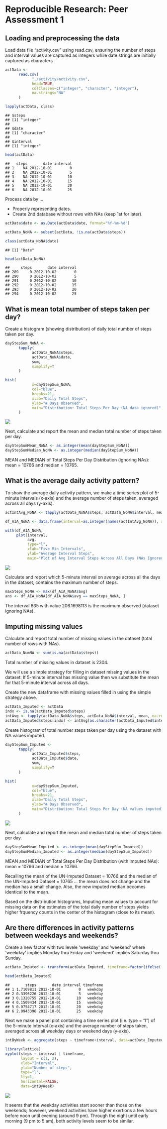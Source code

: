 # Reproducible Research: Peer Assessment 1


## Loading and preprocessing the data

Load data file “activity.csv” using read.csv, ensuring the number of steps and interval values are captured as integers while date strings are initially captured as characters


```r
actData <-
      read.csv(
            "./activity/activity.csv",
            head=TRUE,
            colClasses=c("integer", "character", "integer"),
            na.strings="NA"
      )

lapply(actData, class)
```

```
## $steps
## [1] "integer"
## 
## $date
## [1] "character"
## 
## $interval
## [1] "integer"
```

```r
head(actData)
```

```
##   steps       date interval
## 1    NA 2012-10-01        0
## 2    NA 2012-10-01        5
## 3    NA 2012-10-01       10
## 4    NA 2012-10-01       15
## 5    NA 2012-10-01       20
## 6    NA 2012-10-01       25
```

Process data by ...
- Properly representing dates.
- Create 2nd database without rows with NAs (keep 1st for later).


```r
actData$date <- as.Date(actData$date, format="%Y-%m-%d")

actData_NoNA <- subset(actData, !is.na(actData$steps))

class(actData_NoNA$date)
```

```
## [1] "Date"
```

```r
head(actData_NoNA)
```

```
##     steps       date interval
## 289     0 2012-10-02        0
## 290     0 2012-10-02        5
## 291     0 2012-10-02       10
## 292     0 2012-10-02       15
## 293     0 2012-10-02       20
## 294     0 2012-10-02       25
```
## What is mean total number of steps taken per day?

Create a histogram (showing distribution) of daily total number of steps taken per day.


```r
dayStepSum_NoNA <-
      tapply(
            actData_NoNA$steps,
            actData_NoNA$date,
            sum,
            simplify=T
      )

hist(
            x=dayStepSum_NoNA,
            col="blue",
            breaks=21,
            xlab="Daily Total Steps",
            ylab="# Days Observed",
            main="Distribution: Total Steps Per Day (NA data ignored)"
      )
```

![](PA1_template_files/figure-html/unnamed-chunk-3-1.png) 

Next, calculate and report the mean and median total number of steps taken per day.


```r
dayStepSumMean_NoNA <- as.integer(mean(dayStepSum_NoNA))
dayStepSumMedian_NoNA <- as.integer(median(dayStepSum_NoNA))
```

MEAN and MEDIAN of Total Steps Per Day Distribution (ignoring NAs):  mean = 10766 and median = 10765.

## What is the average daily activity pattern?

To show the average daily activity pattern, we make a time series plot of 5-minute intervals (x-axis) and the average number of steps taken, averaged across all days (y-axis).


```r
actIntAvg_NoNA <- tapply(actData_NoNA$steps, actData_NoNA$interval, mean, na.rm=TRUE, simplify=T)

df_AIA_NoNA <- data.frame(interval=as.integer(names(actIntAvg_NoNA)), avg=actIntAvg_NoNA)

with(df_AIA_NoNA,
     plot(interval,
          avg,
          type="l",
          xlab="Five Min Intervals",
          ylab="Average Interval Steps",
          main="Plot of Avg Interval Steps Across All Days (NAs Ignored)"))
```

![](PA1_template_files/figure-html/unnamed-chunk-5-1.png) 

Calculate and report which 5-minute interval on average across all the days in the dataset, contains the maximum number of steps.


```r
maxSteps_NoNA <- max(df_AIA_NoNA$avg)
ans <- df_AIA_NoNA[df_AIA_NoNA$avg == maxSteps_NoNA, ]
```

The interval 835 with value 206.1698113 is the maximum observed (dataset ignoring NAs).

## Imputing missing values

Calculate and report total number of missing values in the dataset (total number of rows with NAs).


```r
actData_NumNA <- sum(is.na(actData$steps))
```

Total number of missing values in dataset is 2304.

We will use a simple strategy for filling in dataset missing values in the dataset: If 5-minute interval has missing value then we substitute the mean for that 5-minute interval across all days.

Create the new dataframe with missing values filled in using the simple strategy above.


```r
actData_Imputed <- actData
indx <- is.na(actData_Imputed$steps)
intAvg <- tapply(actData_NoNA$steps, actData_NoNA$interval, mean, na.rm=TRUE, simplify=T)
actData_Imputed$steps[indx] <- intAvg[as.character(actData_Imputed$interval[indx])]
```

Create histogram of total number steps taken per day using the dataset with NA values imputed.


```r
dayStepSum_Imputed <-
      tapply(
            actData_Imputed$steps,
            actData_Imputed$date,
            sum,
            simplify=T
      )

hist(
            x=dayStepSum_Imputed,
            col="blue",
            breaks=21,
            xlab="Daily Total Steps",
            ylab="# Days Observed",
            main="Distribution: Total Steps Per Day (NA values imputed)"
      )
```

![](PA1_template_files/figure-html/unnamed-chunk-9-1.png) 

Next, calculate and report the mean and median total number of steps taken per day.


```r
dayStepSumMean_Imputed <- as.integer(mean(dayStepSum_Imputed))
dayStepSumMedian_Imputed <- as.integer(median(dayStepSum_Imputed))
```

MEAN and MEDIAN of Total Steps Per Day Distribution (with imputed NAs):  mean = 10766 and median = 10766.

Recalling the mean of the UN-Imputed Dataset = 10766 and the median of the UN-Imputed Dataset = 10765 ... the mean does not change and the median has a small change. Also, the new imputed median becomes identical to the mean.

Based on the distribution histograms, Imputing mean values to account for missing data on the estimates of the total daily number of steps yields higher frquency counts in the center of the histogram (close to its mean).


## Are there differences in activity patterns between weekdays and weekends?

Create a new factor with two levele 'weekday' and 'weekend' where 'weekday' implies Monday thru Friday and 'weekend' implies Saturday thru Sunday.


```r
actData_Imputed <- transform(actData_Imputed, timeframe=factor(ifelse((weekdays(date) %in% c("Saturday", "Sunday")), "weekend", "weekday")))

head(actData_Imputed)
```

```
##       steps       date interval timeframe
## 1 1.7169811 2012-10-01        0   weekday
## 2 0.3396226 2012-10-01        5   weekday
## 3 0.1320755 2012-10-01       10   weekday
## 4 0.1509434 2012-10-01       15   weekday
## 5 0.0754717 2012-10-01       20   weekday
## 6 2.0943396 2012-10-01       25   weekday
```

Next we make a panel plot containing a time series plot (i.e. type = “l”) of the 5-minute interval (x-axis) and the average number of steps taken, averaged across all weekday days or weekend days (y-axis).


```r
intByWeek <- aggregate(steps ~ timeframe+interval, data=actData_Imputed, FUN=mean)

library(lattice)
xyplot(steps ~ interval | timeframe,
       layout = c(1, 2),
       xlab="Interval",
       ylab="Number of steps",
       type="l",
       lty=1,
       horizontal=FALSE,
       data=intByWeek)
```

![](PA1_template_files/figure-html/unnamed-chunk-12-1.png) 

It seems that the weekday activities start sooner than those on the weekends; however, weekend activities have higher exertions a few hours before noon until evening (around 9 pm).  Through the night until early morning (9 pm to 5 am), both activity levels seem to be similar.

